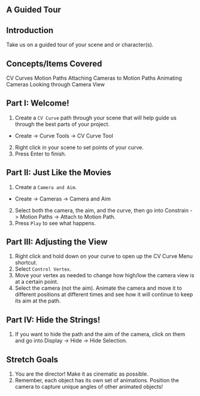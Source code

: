 ## A Guided Tour

## Introduction
Take us on a guided tour of your scene and or character(s).

## Concepts/Items Covered
CV Curves
Motion Paths
Attaching Cameras to Motion Paths
Animating Cameras
Looking through Camera View

## Part I: Welcome!
1. Create a ```CV Curve``` path through your scene that will help guide us through the best parts of your project.
* Create -> Curve Tools -> CV Curve Tool
2. Right click in your scene to set points of your curve.
3. Press Enter to finish.


## Part II: Just Like the Movies
1. Create a ```Camera and Aim```.
* Create -> Cameras -> Camera and Aim
2. Select both the camera, the aim, and the curve, then go into Constrain -> Motion Paths -> Attach to Motion Path.
3. Press ```Play``` to see what happens.

## Part III: Adjusting the View
1. Right click and hold down on your curve to open up the CV Curve Menu shortcut.
2. Select ```Control Vertex```.
3. Move your vertex as needed to change how high/low the camera view is at a certain point.
4. Select the camera (not the aim). Animate the camera and move it to different positions at different times and see how it will continue to keep its aim at the path.

## Part IV: Hide the Strings!
1. If you want to hide the path and the aim of the camera, click on them and go into Display -> Hide -> Hide Selection.

## Stretch Goals
1. You are the director! Make it as cinematic as possible. 
2. Remember, each object has its own set of animations. Position the camera to capture unique angles of other animated objects!
